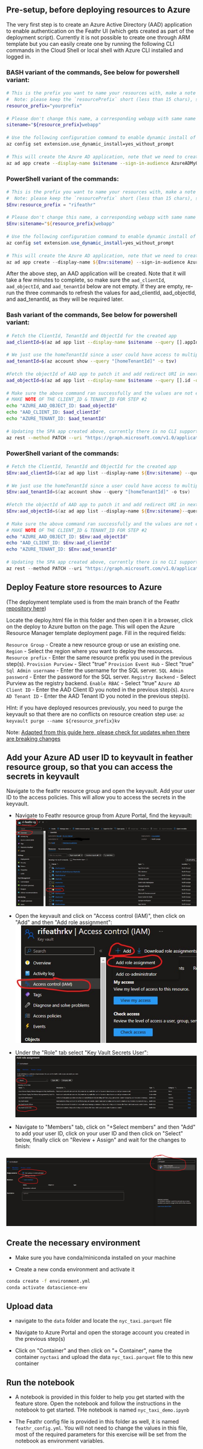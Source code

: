 

## Pre-setup, before deploying resources to Azure

The very first step is to create an Azure Active Directory (AAD) application to enable authentication on the Feathr UI (which gets created as part of the deployment script). Currently it is not possible to create one through ARM template but you can easily create one by running the following CLI commands in the Cloud Shell or local shell with Azure CLI installed and logged in.

### BASH variant of the commands, See below for powershell variant:
```bash
# This is the prefix you want to name your resources with, make a note of it, you will need it during deployment.
#  Note: please keep the `resourcePrefix` short (less than 15 chars), since some of the Azure resources need the full name to be less than 24 characters. Only lowercase alphanumeric characters are allowed for resource prefix.
resource_prefix="yourprefix"

# Please don't change this name, a corresponding webapp with same name gets created in subsequent steps.
sitename="${resource_prefix}webapp"

# Use the following configuration command to enable dynamic install of az extensions without a prompt. This is required for the az account command group used in the following steps.
az config set extension.use_dynamic_install=yes_without_prompt

# This will create the Azure AD application, note that we need to create an AAD app of platform type Single Page Application(SPA). By default passing the redirect-uris with create command creates an app of type web. Setting Sign in audience to AzureADMyOrg limits the application access to just your tenant.
az ad app create --display-name $sitename --sign-in-audience AzureADMyOrg --web-home-page-url "https://$sitename.azurewebsites.net" --enable-id-token-issuance true
```
### PowerShell variant of the commands:

```powershell
# This is the prefix you want to name your resources with, make a note of it, you will need it during deployment.
#  Note: please keep the `resourcePrefix` short (less than 15 chars), since some of the Azure resources need the full name to be less than 24 characters. Only lowercase alphanumeric characters are allowed for resource prefix.
$Env:resource_prefix = "rifeathr"

# Please don't change this name, a corresponding webapp with same name gets created in subsequent steps.
$Env:sitename="${resource_prefix}webapp"

# Use the following configuration command to enable dynamic install of az extensions without a prompt. This is required for the az account command group used in the following steps.
az config set extension.use_dynamic_install=yes_without_prompt

# This will create the Azure AD application, note that we need to create an AAD app of platform type Single Page Application(SPA). By default passing the redirect-uris with create command creates an app of type web. Setting Sign in audience to AzureADMyOrg limits the application access to just your tenant.
az ad app create --display-name ${Env:sitename} --sign-in-audience AzureADMyOrg --web-home-page-url "https://${Env:sitename}.azurewebsites.net" --enable-id-token-issuance true

```

After the above step, an AAD application will be created. Note that it will take a few minutes to complete, so make sure the `aad_clientId`, `aad_objectId`, and `aad_tenantId` below are not empty. If they are empty, re-run the three commands to refresh the values for aad_clientId, aad_objectId, and aad_tenantId, as they will be required later.

### Bash variant of the commands, See below for powershell variant:

```bash
# Fetch the ClientId, TenantId and ObjectId for the created app
aad_clientId=$(az ad app list --display-name $sitename --query [].appId -o tsv)

# We just use the homeTenantId since a user could have access to multiple tenants
aad_tenantId=$(az account show --query "[homeTenantId]" -o tsv)

#Fetch the objectId of AAD app to patch it and add redirect URI in next step.
aad_objectId=$(az ad app list --display-name $sitename --query [].id -o tsv)

# Make sure the above command ran successfully and the values are not empty. If they are empty, re-run the above commands as the app creation could take some time.
# MAKE NOTE OF THE CLIENT_ID & TENANT_ID FOR STEP #2
echo "AZURE_AAD_OBJECT_ID: $aad_objectId"
echo "AAD_CLIENT_ID: $aad_clientId"
echo "AZURE_TENANT_ID: $aad_tenantId"

# Updating the SPA app created above, currently there is no CLI support to add redirectUris to a SPA, so we have to patch manually via az rest
az rest --method PATCH --uri "https://graph.microsoft.com/v1.0/applications/$aad_objectId" --headers "Content-Type=application/json" --body "{spa:{redirectUris:['https://$sitename.azurewebsites.net']}}"
```

### PowerShell variant of the commands:

```powershell
# Fetch the ClientId, TenantId and ObjectId for the created app
$Env:aad_clientId=$(az ad app list --display-name ${Env:sitename} --query [].appId -o tsv) 

# We just use the homeTenantId since a user could have access to multiple tenants
$Env:aad_tenantId=$(az account show --query "[homeTenantId]" -o tsv)

#Fetch the objectId of AAD app to patch it and add redirect URI in next step.
$Env:aad_objectId=$(az ad app list --display-name ${Env:sitename}--query [].id -o tsv)

# Make sure the above command ran successfully and the values are not empty. If they are empty, re-run the above commands as the app creation could take some time.
# MAKE NOTE OF THE CLIENT_ID & TENANT_ID FOR STEP #2
echo "AZURE_AAD_OBJECT_ID: $Env:aad_objectId"
echo "AAD_CLIENT_ID: $Env:aad_clientId"
echo "AZURE_TENANT_ID: $Env:aad_tenantId"

# Updating the SPA app created above, currently there is no CLI support to add redirectUris to a SPA, so we have to patch manually via az rest
az rest --method PATCH --uri "https://graph.microsoft.com/v1.0/applications/${Env:aad_objectId}" --headers "Content-Type=application/json" --body "{spa:{redirectUris:['https://${Env:sitename}.azurewebsites.net']}}"

```

## Deploy Feature store resources to Azure
(The deployment template used is from the main branch of the Feathr [repository here](https://github.com/feathr-ai/feathr/blob/main/docs/how-to-guides/azure_resource_provision.json))

Locate the deploy.html file in this folder and then open it in a browser, click on the deploy to Azure button on the page. This will open the Azure Resource Manager template deployment page. Fill in the required fields: 

`Resource Group` - Create a new resource group or use an existing one.
`Region` - Select the region where you want to deploy the resources.
`Resource prefix` - Enter the same resource prefix you used in the previous step(s).
`Provision Purview` - Slect "true"
`Provision Event Hub` - Slect "true"
`Sql Admin username` - Enter the username for the SQL server.
`SQL Admin password` - Enter the password for the SQL server.
`Registry Backend` - Select Purview as the registry backend.
`Enable RBAC` - Select "true"
`Azure AD Client ID` - Enter the AAD Client ID you noted in the previous step(s).
`Azure AD Tenant ID` - Enter the AAD Tenant ID you noted in the previous step(s).

HInt: if you have deployed resources previously, you need to purge the keyvault so that there are no conflicts on resource creation step
use: `az keyvault purge --name ${resource_prefix}kv`

Note: [Adapted from this guide here, please check for updates when there are breaking changes](https://feathr-ai.github.io/feathr/how-to-guides/azure-deployment-arm.html#1-create-an-azure-active-directory-aad-application-to-enable-authentication-on-the-feathr-ui)


## Add your Azure AD user ID to keyvault in feather resource group, so that you can access the secrets in keyvault

Navigate to the feathr resource group and open the keyvault. Add your user ID to the access policies. This will allow you to access the secrets in the keyvault.

- Navigate to Feathr resource group from Azure Portal, find the keyvault:
![Azure Portal Feathr Resource Group](images/FeathrRG.jpg)

- Open the keyvault and click on "Access control (IAM)", then click on "Add" and then "Add role assignment":
![Azure Portal Add IAM role](images/FeathrAddIAM.jpg)

- Under the "Role" tab select "Key Vault Secrets User":
![Azure Portal Add IAM role](images/FeathrAddIAM2.jpg)

- Navigate to "Members" tab, click on "+Select members" and then "Add" to add your user ID, click on your user ID and then click on "Select" below, finally click on "Review + Assign" and wait for the changes to finish:

![Azure Portal Add IAM role](images/FeathrAddIAM3.jpg)

## Create the necessary environment

- Make sure you have conda/miniconda installed on your machine

- Create a new conda environment and activate it

```bash
conda create -f environment.yml
conda activate datascience-env
```

## Upload data

- navigate to the `data` folder and locate the `nyc_taxi.parquet` file

- Navigate to Azure Portal and open the storage account you created in the previous step(s)

- Click on "Container" and then click on "+ Container", name the container `nyctaxi` and upload the data `nyc_taxi.parquet` file to this new container

## Run the notebook
- A notebook is provided in this folder to help you get started with the feature store. Open the notebook and follow the instructions in the notebook to get started. THe notebook is named `nyc_taxi_demo.ipynb`

- The Feathr config file is provided in this folder as well, it is named `feathr_config.yml`. You will not need to change the values in this file, most of the required parameters for this exercise will be set from the notebook as environment variables.
